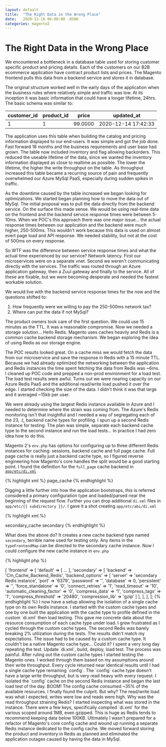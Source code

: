 ```yaml
---
layout: default
title:  "The Right Data in the Wrong Place"
date:   2020-12-16 06:00:00 -0500
categories: magento2
---
```


# The Right Data in the Wrong Place

We encountered a bottleneck in a database table used for storing customer
specific product and pricing details. Each of the customers on our B2B
ecommerce application have contract product lists and prices. The Magento
frontend pulls this data from a backend service and stores it in database.

The original structure worked well in the early days of the application when
the business rules where relatively simple and traffic was low. At its
inception it was basic information that could have a longer lifetime, 24hrs.
The basic schema was similar to:

| customer_id | product_id | price | updated_at |
| --- | --- | --- | --- |
| 1 | 1 | 99.0000 | 2020-12-14 17:42:33 |

The application uses this table when building the catalog and pricing
information displayed to our end-users. It was simple and got the job done.
Fast forward 18 months and the business requirements and user base had grown.
The table now included inventory and flag allowing backorders. This reduced the
useable lifetime of the data, since we wanted the inventory information
displayed as close to realtime as possible. The lower the lifetime, the higher
the write throughput on the table. As throughput increased this table became a
recurring source of pain and frequently overwhelmed our Azure MySql PaaS,
especially during sudden spikes in traffic.

As the downtime caused by the table increased we began looking for
optimizations. We started began planning how to move the data out of MySql. The
initial proposal was to pull the data directly from the backend service. On the
surface this made sense. We would be using real-time data on the frontend and
the backend service response times were between 5-10ms. When we POC's this
approach there was one major issue... the actual response times between our
application and the backend were much higher, 250-500ms. This wouldn't work
because this data is used on almost evert page load and API response. We needed
stability, but not at the cost of 500ms on every response.

So WTF was the difference between service response times and what the actual
time experienced by our service? Network latency. First our microservices were
on a separate vnet. Second we weren't communicating directly with the
services. The traffic was routed through an Azure application gateway, then a
Zuul gateway and finally to the service. All of these are fixable, but we were
becoming desperate and needed the fastest workable solution.

We would live with the backend service response times for the now and the
questions shifted to:

1. How frequently were we willing to pay the 250-500ms network tax?
2. Where can put the data if not MySql?

The product owners took care of the first question. We could use 15 minutes as
the TTL. It was a reasonable compromise. Now we needed a storage solution...
Hello Redis. Magento uses caches heavily and Redis is a common cache backend
storage mechanism. We began exploring the idea of using Redis as our storage
engine.

The POC results looked great. On a cache miss we would fetch the data from our
microservice and save the response in Redis with a 15 minute TTL. Because we
had already optimized the networking between the application and Redis
instances the time spent fetching the data from Redis was ~6ms. I cleaned up
POC code and prepped a non-prod environment for a load test. The load test
results were awful. Turns out we were nearing capacity on our Azure Redis PaaS
and the additional read/write load pushed it over the edge. I started checking
the size of the data. I didn't think it was that large and it averaged ~15kb
per user.

We were already using the largest Redis instance available in Azure and I
needed to determine where the strain was coming from. The Azure's Redis 
monitoring isn't that insightful and I needed a way of segregating each of the
23, :(, backend cache types for profiling. I spun up a second Redis instance
for testing. The plan was simple, separate each backend cache type to the
second instance and run the load tests... In practice I had zero idea how to do
this.

Magento 2's `env.php` has options for configuring up to three different Redis
instances for caching: sessions, backend cache and full page cache. Full page
cache is really just a backend cache type, so I figured reverse engineering how
Magento's core handles the split would be a good starting point. I found the
definition for the `full_page` cache backend in [`app/etc/di.xml`](https://github.com/magento/magento2/blob/ad2945209811dc9fb5cd531af8f2a2bace8647f3/app/etc/di.xml#L816-L822)

{% highlight xml %}
<type name="Magento\Framework\App\Cache\Type\FrontendPool">
    <arguments>
        <argument name="typeFrontendMap" xsi:type="array">
            <item name="full_page" xsi:type="string">page_cache</item>
        </argument>
    </arguments>
</type>
{% endhighlight %}

Digging a little further into how the application bootstraps, this is referred
considered a primary configuration type and loaded/parsed near the beginning of
the request flow. Further you can drop additional `di.xml` files in
`app/etc/{{ subdirectory }}/`. I gave it a shot creating `app/etc/abi/di.xml`

{% highlight xml %}
<?xml version="1.0"?>
<config xmlns:xsi="http://www.w3.org/2001/XMLSchema-instance" xsi:noNamespaceSchemaLocation="urn:magento:framework:ObjectManager/etc/config.xsd">
    <type name="Magento\Framework\App\Cache\Frontend\Pool">
        <arguments>
            <argument name="frontendSettings" xsi:type="array">
                <item name="secondary" xsi:type="array">
                    <item name="backend_options" xsi:type="array">
                        <item name="cache_dir" xsi:type="string">secondary_cache</item>
                    </item>
                </item>
            </argument>
        </arguments>
    </type>
    <type name="Magento\Framework\App\Cache\Type\FrontendPool">
        <arguments>
            <argument name="typeFrontendMap" xsi:type="array">
                <item name="my_custom_cache" xsi:type="string">secondary</item>
            </argument>
        </arguments>
    </type>
</config>
{% endhighlight %}

What does the above do? It creates a new cache backend type named `secondary`,
terrible name used for testing only. Any items in the `typeFrontendMap` can be
directed to the secondary cache instance. Now I could configure the new cache
instance in `env.php`

{% highlight php %}
<?php
return [
    'cache' => [
        'frontend' => [
            'default' => [
                ...
            ],
            'secondary' => [
                'backend' => 'Cm_Cache_Backend_Redis',
                'backend_options' => [
                    'server' => 'secondary Redis instance',
                    'port' => '6379',
                    'password' => '',
                    'database' => 0,
                    'persistent' => '',
                    'force_standalone' => '0',
                    'connect_retries' => '1',
                    'read_timeout' => '10',
                    'automatic_cleaning_factor' => '0',
                    'compress_data' => '1',
                    'compress_tags' => '1',
                    'compress_threshold' => '20480',
                    'compression_lib' => 'gzip'
                ]
            ],
        ],
    ],
];
{% endhighlight %}

I now have a setup allowing the isolation of a single cache type on its own
Redis instance. I started with the custom cache types and one by one built the
application with the cache type to profile defined in the custom `di.xml` then
load testing. This gave me concrete data about the resource consumption of each
cache type under load.

I grew frustrated as I cycled through the custom cache types. The second Redis
was barely breaking 2% utilization during the tests. The results didn't match
my expectations. The issue had to be caused by a custom cache type. It couldn't
be a native Magento cache type... Could it? I spent a very long day repeating
the test. Update `di.xml`, build, deploy, load test. The process was painful.
After ruling out the custom cache types I started testing the Magento ones. I
worked through them based on my assumptions around their write throughput.
Every cycle returned near identical results until I had a single cache type
remaining `config`.

The `config` cache type doesn't have a large write throughput, but is very read
heavy with every request. I isolated the `config` cache on the second Redis
instance and began the last load test of the day. BOOM! The config cache
consumed ~35% of the available resources. I finally found the culprit. But why?
The read/write load was what I expected, writes were low and reads were high.
Why was the read throughput straining Redis? I started inspecting what was
stored in the instance. There were a few keys, specifically compiled `di.xml`
for the various scoped around 1MB, even gzipped. This is huge as Redis tends
to recommend keeping data below 100KB.

Ultimately I wasn't prepared for a refactor of Magento's core config cache and
wound up running a separate Redis instance dedicated to the config cache. We
moved forward storing the product and inventory in Redis as planned and
eliminated the application outages caused by having the data in MySql.
